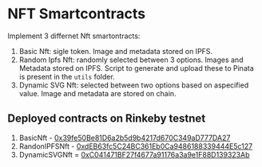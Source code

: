 # NFT Smartcontracts

Implement 3 differnet Nft smartontracts:

1. Basic Nft: sigle token. Image and metadata stored on IPFS.
2. Random Ipfs Nft: randomly selected between 3 options. Images and Metadata stored on IPFS. Script to generate and upload these to Pinata is present in the `utils` folder.
3. Dynamic SVG Nft: selected between two options based on aspecified value. Image and metadata are stored on chain.

## Deployed contracts on Rinkeby testnet

1. BasicNft - [0x39fe50Be81D6a2b5d9b4217d670C349aD777DA27](https://rinkeby.etherscan.io/address/0x39fe50be81d6a2b5d9b4217d670c349ad777da27#code)
2. RandonIPFSNft - [0xdEB63fc5C24BC361Eb0Ca9486188339444E5c127](https://rinkeby.etherscan.io/address/0xdeb63fc5c24bc361eb0ca9486188339444e5c127#code)
3. DynamicSVGNft = [0xC041471BF27f4677a91176a3a9e1F88D139323Ab](https://rinkeby.etherscan.io/address/0xc041471bf27f4677a91176a3a9e1f88d139323ab#code)
